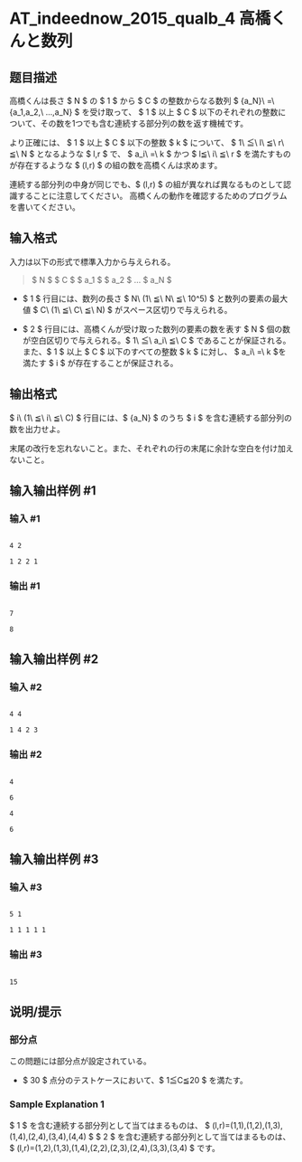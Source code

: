 # AT_indeednow_2015_qualb_4 高橋くんと数列

## 题目描述

[problemUrl]: https://atcoder.jp/contests/indeednow-qualb/tasks/indeednow_2015_qualb_4

高橋くんは長さ $ N $ の $ 1 $ から $ C $ の整数からなる数列 $ \{a_N\}\ =\ \{a_1,a_2,\ ...,a_N\} $ を受け取って、 $ 1 $ 以上 $ C $ 以下のそれぞれの整数について、その数を1つでも含む連続する部分列の数を返す機械です。

より正確には、 $ 1 $ 以上 $ C $ 以下の整数 $ k $ について、 $ 1\ ≦\ l\ ≦\ r\ ≦\ N $ となるような $ l,r $ で、 $ a_i\ =\ k $ かつ $ l≦\ i\ ≦\ r $ を満たすものが存在するような $ (l,r) $ の組の数を高橋くんは求めます。

連続する部分列の中身が同じでも、$ (l,r) $ の組が異なれば異なるものとして認識することに注意してください。 高橋くんの動作を確認するためのプログラムを書いてください。

## 输入格式

入力は以下の形式で標準入力から与えられる。

> $ N $ $ C $ $ a_1 $ $ a_2 $ … $ a_N $

- $ 1 $ 行目には、数列の長さ $ N\ (1\ ≦\ N\ ≦\ 10^5) $ と数列の要素の最大値 $ C\ (1\ ≦\ C\ ≦\ N) $ がスペース区切りで与えられる。
- $ 2 $ 行目には、高橋くんが受け取った数列の要素の数を表す $ N $ 個の数が空白区切りで与えられる。$ 1\ ≦\ a_i\ ≦\ C $ であることが保証される。また、$ 1 $ 以上 $ C $ 以下のすべての整数 $ k $ に対し、 $ a_i\ =\ k $を満たす $ i $ が存在することが保証される。

## 输出格式

$ i\ (1\ ≦\ i\ ≦\ C) $ 行目には、$ \{a_N\} $ のうち $ i $ を含む連続する部分列の数を出力せよ。

末尾の改行を忘れないこと。また、それぞれの行の末尾に余計な空白を付け加えないこと。

## 输入输出样例 #1

### 输入 #1

```
4 2
1 2 2 1
```

### 输出 #1

```
7
8
```

## 输入输出样例 #2

### 输入 #2

```
4 4
1 4 2 3
```

### 输出 #2

```
4
6
4
6
```

## 输入输出样例 #3

### 输入 #3

```
5 1
1 1 1 1 1
```

### 输出 #3

```
15
```

## 说明/提示

### 部分点

この問題には部分点が設定されている。

- $ 30 $ 点分のテストケースにおいて、$ 1≦C≦20 $ を満たす。

### Sample Explanation 1

$ 1 $ を含む連続する部分列として当てはまるものは、 $ (l,r)=(1,1),(1,2),(1,3),(1,4),(2,4),(3,4),(4,4) $ $ 2 $ を含む連続する部分列として当てはまるものは、 $ (l,r)=(1,2),(1,3),(1,4),(2,2),(2,3),(2,4),(3,3),(3,4) $ です。